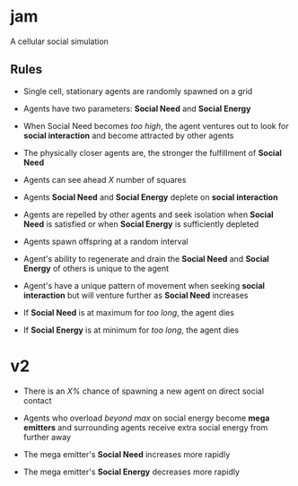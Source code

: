 # jam

A cellular social simulation


## Rules

* Single cell, stationary agents are randomly spawned on a grid

* Agents have two parameters: **Social Need** and **Social Energy**

* When Social Need becomes *too high*, the agent ventures out to look for **social interaction** and become attracted by other    agents

* The physically closer agents are, the stronger the fulfillment of **Social Need**

* Agents can see ahead *X* number of squares

* Agents **Social Need** and **Social Energy** deplete on **social interaction**

* Agents are repelled by other agents and seek isolation when **Social Need** is satisfied or when **Social Energy** is sufficiently depleted

* Agents spawn offspring at a random interval

* Agent's ability to regenerate and drain the **Social Need** and **Social Energy** of others is unique to the agent

* Agent's have a unique pattern of movement when seeking **social interaction** but will venture further as **Social Need** increases

* If **Social Need** is at maximum for *too long*, the agent dies

* If **Social Energy** is at minimum for *too long*, the agent dies


# v2

* There is an *X%* chance of spawning a new agent on direct social contact

* Agents who overload *beyond max* on social energy become **mega emitters** and surrounding agents receive extra social energy from further away

* The mega emitter's **Social Need** increases more rapidly 

* The mega emitter's **Social Energy** decreases more rapidly

